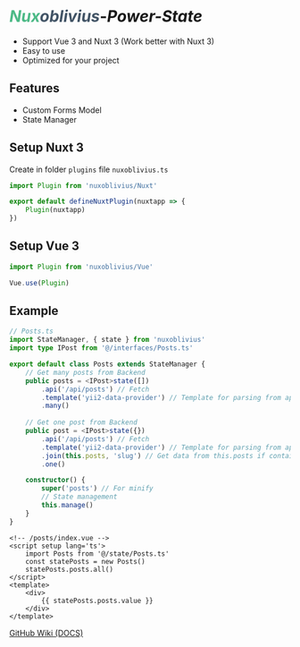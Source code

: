 # <i style='color: #4dba87;'>Nux</i><i style='color: #425466'>oblivius</i>-<i>Power-State</i>
* Support Vue 3 and Nuxt 3 (Work better with Nuxt 3)
* Easy to use
* Optimized for your project

## Features

* Custom Forms Model
* State Manager

## Setup Nuxt 3 
Create in folder `plugins` file `nuxoblivius.ts`
```ts
import Plugin from 'nuxoblivius/Nuxt'

export default defineNuxtPlugin(nuxtapp => {
    Plugin(nuxtapp)
})
```
## Setup Vue 3
```ts
import Plugin from 'nuxoblivius/Vue'

Vue.use(Plugin)
```

## Example
```ts
// Posts.ts
import StateManager, { state } from 'nuxoblivius' 
import type IPost from '@/interfaces/Posts.ts'

export default class Posts extends StateManager {
    // Get many posts from Backend
    public posts = <IPost>state([])
        .api('/api/posts') // Fetch
        .template('yii2-data-provider') // Template for parsing from api
        .many()
    
    // Get one post from Backend
    public post = <IPost>state({})
        .api('/api/posts') // Fetch
        .template('yii2-data-provider') // Template for parsing from api
        .join(this.posts, 'slug') // Get data from this.posts if contains
        .one()

    constructor() {
        super('posts') // For minify
        // State management
        this.manage()
    }
}
```
```vue
<!-- /posts/index.vue -->
<script setup lang='ts'>
    import Posts from '@/state/Posts.ts'
    const statePosts = new Posts()
    statePosts.posts.all()
</script>
<template>
    <div>
        {{ statePosts.posts.value }}
    </div>
</template>
```

[GitHub Wiki (DOCS)](https://github.com/NotElementImport/nuxoblivius-package/wiki)